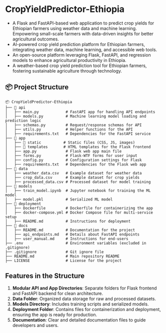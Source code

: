 
# CropYieldPredictor-Ethiopia

- A Flask and FastAPI-based web application to predict crop yields for Ethiopian farmers using weather data and machine learning. Empowering small-scale farmers with data-driven insights for better agricultural outcomes.
- AI-powered crop yield prediction platform for Ethiopian farmers, integrating weather data, machine learning, and accessible web tools.
- An open-source platform leveraging Flask, FastAPI, and regression models to enhance agricultural productivity in Ethiopia.
- A weather-based crop yield prediction tool for Ethiopian farmers, fostering sustainable agriculture through technology.

## 📦 Project Structure

```
📦 CropYieldPredictor-Ethiopia
├── 📂 api
│   ├── main.py            # FastAPI app for handling API endpoints
│   ├── models.py          # Machine learning model loading and prediction logic
│   ├── schemas.py         # Request/response schemas for API
│   ├── utils.py           # Helper functions for the API
│   ├── requirements.txt   # Dependencies for the FastAPI service
├── 📂 app
│   ├── 📂 static          # Static files (CSS, JS, images)
│   ├── 📂 templates       # HTML templates for the Flask frontend
│   ├── app.py             # Flask web app main file
│   ├── forms.py           # Flask-WTF forms for user input
│   ├── config.py          # Configuration settings for Flask
│   ├── requirements.txt   # Dependencies for the Flask web app
├── 📂 data
│   ├── weather_data.csv   # Example dataset for weather data
│   ├── crop_data.csv      # Example dataset for crop yields
│   ├── processed_data.csv # Processed dataset for model training
├── 📂 models
│   ├── train_model.ipynb  # Jupyter notebook for training the ML model
│   ├── model.pkl          # Serialized ML model
├── 📂 deployment
│   ├── Dockerfile         # Dockerfile for containerizing the app
│   ├── docker-compose.yml # Docker Compose file for multi-service setup
│   ├── README.md          # Instructions for deployment
├── 📂 docs
│   ├── README.md          # Documentation for the project
│   ├── api_endpoints.md   # Details about FastAPI endpoints
│   ├── user_manual.md     # Instructions for end-users
├── .env                   # Environment variables (excluded in .gitignore)
├── .gitignore             # Git ignore file
├── README.md              # Main repository README
├── LICENSE                # License for the project
```

## Features in the Structure

1. **Modular API and App Directories**: Separate folders for Flask frontend and FastAPI backend for clean architecture.
2. **Data Folder**: Organized data storage for raw and processed datasets.
3. **Models Directory**: Includes training scripts and serialized models.
4. **Deployment Folder**: Contains files for containerization and deployment, ensuring the app is ready for production.
5. **Documentation**: Clear and detailed documentation files to guide developers and users.